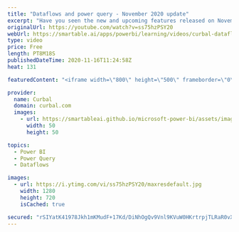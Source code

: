 ```yaml
---
title: "Dataflows and power query - November 2020 update"
excerpt: "Have you seen the new and upcoming features released on November 2020 for Dataflows and Power Query? In today's video, I will go through them so you stay up to date:  00:00 Intro 00:24 New Diagram view 01:36 New schema view 02:16 Add column from example  02:20 Add web from example 03:13 Fuzzy grouping"
originalUrl: https://youtube.com/watch?v=ss75hzPSY20
webUrl: https://smartable.ai/apps/powerbi/learning/videos/curbal-dataflows-and-power-query-november-2020-update/
type: video
price: Free
length: PT8M18S
publishedDateTime: 2020-11-16T11:24:58Z
heat: 131

featuredContent: "<iframe width=\"800\" height=\"500\" frameborder=\"0\" src=\"https://www.youtube.com/embed/ss75hzPSY20\" allow=\"accelerometer; autoplay; encrypted-media; gyroscope; picture-in-picture\" allowfullscreen></iframe>"

provider:
  name: Curbal
  domain: curbal.com
  images:
    - url: https://smartableai.github.io/microsoft-power-bi/assets/images/organizations/curbal.com-50x50.jpg
      width: 50
      height: 50

topics:
  - Power BI
  - Power Query
  - Dataflows

images:
  - url: https://i.ytimg.com/vi/ss75hzPSY20/maxresdefault.jpg
    width: 1280
    height: 720
    isCached: true

secured: "rSIYatK41978Jkh1mKMudF+17Kd/DiNhOgQv9Vnl9KVuW0HKrtrpjTLRaR0vXRHdTnUkTEhAw7A5X1/i1PnEPTNANIUijEYJm8gcTPshPg+nRV1Fz2QCC2X3NQOeW1EF4jG4JcT77Gq/PFWMX1pXj5zARYIQwAWFUh/dYtN55WauAtEm1BkQDyDAleXgxWC65LYdU3W0wlLM7hMQO6+tveh/Gy29JLXa7KBkLSjqRCNs0UX4pvvNGugcEWK/janqoL8nN3V7zwfsRq0W0N2ES7ZFQDYxkivzsk3MqsQxq93u9UIAuiL7ChmN93rdl+4ns7T4MkoX6EooUecRLRfQZIa8eTr/V/DbgHCC9JsZL3aAWSXH15syg+ZpX2X+LEJSUUubkC4T+QrnRjfIi29K3SVMLkCTPS2kuzpbgN/Rcik=;wTPoCXpqDv+PhElD1X2UQQ=="
---
```



